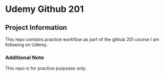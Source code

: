 # Udemy Github 201

## Project Information
This repo contains practice workflow as part of the github 201 course I am following on Udemy.

### Additional Note
This repo is for practice purposes only.
